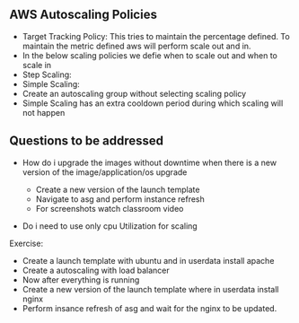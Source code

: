 AWS Autoscaling Policies
----------------------------
* Target Tracking Policy: This tries to maintain the percentage defined. To maintain the metric defined aws will perform scale out and in.
* In the below scaling policies we defie when to scale out and when to scale in
* Step Scaling:
* Simple Scaling:
* Create an autoscaling group without selecting scaling policy
* Simple Scaling has an extra cooldown period during which scaling will not happen

Questions to be addressed
-------------------------

* How do i upgrade the images without downtime when there is a new version of the image/application/os upgrade
    * Create a new version of the launch template
    * Navigate to asg and perform instance refresh
    * For screenshots watch classroom video


* Do i need to use only cpu Utilization for scaling


Exercise:
* Create a launch template with ubuntu and in userdata install apache
* Create a autoscaling with load balancer
* Now after everything is running
* Create a new version of the launch template where in userdata install nginx
* Perform insance refresh of asg and wait for the nginx to be updated.